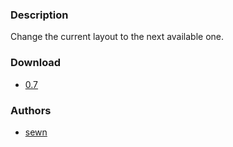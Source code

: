 ### Description
Change the current layout to the next available one.

### Download
- [0.7](/dwl/dwl-patches/raw/branch/main/patches/nextlayout/nextlayout.patch)

### Authors
- [sewn](/sewn)

